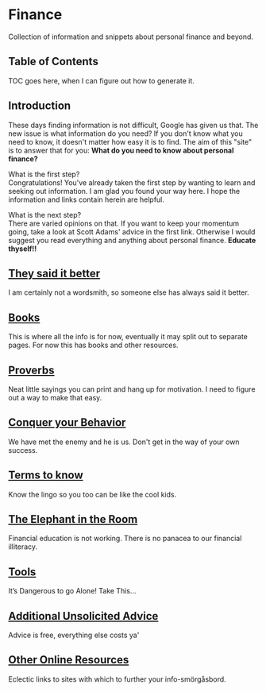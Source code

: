 # Finance
Collection of information and snippets about personal finance and beyond.  

## Table of Contents
TOC goes here, when I can figure out how to generate it.

## Introduction
These days finding information is not difficult, Google has given us that. The new issue is what information do you need? If you don't know what you need to know, it doesn't matter how easy it is to find. The aim of this "site" is to answer that for you: **What do you need to know about personal finance?**

What is the first step?  
Congratulations! You've already taken the first step by wanting to learn and seeking out information. I am glad you found your way here. I hope the information and links contain herein are helpful. 

What is the next step?  
There are varied opinions on that. If you want to keep your momentum going, take a look at Scott Adams' advice in the first link. Otherwise I would suggest you read everything and anything about personal finance. **Educate thyself!!**

## [They said it better](https://github.com/martingehrke/finance/blob/master/said.md)
I am certainly not a wordsmith, so someone else has always said it better.

## [Books](https://github.com/martingehrke/finance/blob/master/books.md)
This is where all the info is for now, eventually it may split out to separate pages. For now this has books and other resources.  

## [Proverbs](https://github.com/martingehrke/finance/blob/master/proverbs.md)
Neat little sayings you can print and hang up for motivation. I need to figure out a way to make that easy.  

## [Conquer your Behavior](https://github.com/martingehrke/finance/blob/master/behavior.md)
We have met the enemy and he is us. Don't get in the way of your own success.
  
## [Terms to know](https://github.com/martingehrke/finance/blob/master/terms.md)
Know the lingo so you too can be like the cool kids.

## [The Elephant in the Room](https://github.com/martingehrke/finance/blob/master/elephant.md)
Financial education is not working. There is no panacea to our financial illiteracy. 

## [Tools](https://github.com/martingehrke/finance/blob/master/tools.md)
It’s Dangerous to go Alone! Take This...

## [Additional Unsolicited Advice](https://github.com/martingehrke/finance/blob/master/additional.md)
Advice is free, everything else costs ya'

## [Other Online Resources](https://github.com/martingehrke/finance/blob/master/links.md)
Eclectic links to sites with which to further your info-smörgåsbord. 
